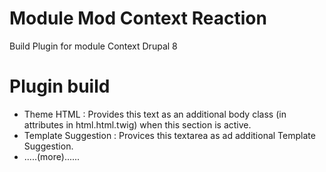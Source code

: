 # Module Mod Context Reaction
Build Plugin for module Context Drupal 8
# Plugin build
  + Theme HTML : Provides this text as an additional body class (in attributes in html.html.twig) when this section is active.
  + Template Suggestion : Provices this textarea as ad additional Template Suggestion.
  + .....(more)......
